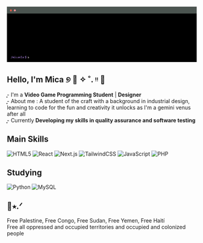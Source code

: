 <!--
  Hi darling, this is my about me code, have a look!
 
-->

<p align="center">
  <img src="./assets/micaela-terminal.gif" alt="About Me Terminal GIF"/>
</p>

## Hello, I'm Mica ୭ 🧷 ✧ ˚. ᵎᵎ 🌷͙

ֶָ֢- I'm a **Video Game Programming Student** | **Designer** <br>
ֶָ֢- About me : A student of the craft with a background in industrial design, learning to code for the fun and creativity it unlocks as I'm a gemini venus after all <br>
ֶָ֢- Currently **Developing my skills in quality assurance and software testing**

  
<!--
     I wish this profile looked more complete (and you might ask, "complete how?" who knows anymore), but the truth is I
     only started this journey this year.
     I'm not rushing the process, and I might (or might not) have started heavily on learning as much as I could
     as you can see, looking forward to help out and to contribute to this universe and also looking forward to make
     mistakes again and again.
     
-->


## Main Skills
![HTML5](http://img.shields.io/badge/-HTML5-eee?style=flat-square&logo=html5&logoColor=E34F26)
![React](https://img.shields.io/badge/-React-eee?style=flat-square&logo=react&logoColor=0088cc)
![Next.js](http://img.shields.io/badge/-Next.js-eee?style=flat-square&logo=next.js&logoColor=000)
![TailwindCSS](https://img.shields.io/badge/-Tailwind%20CSS-eee?style=flat-square&logo=tailwind-css&logoColor=06B6D4)
![JavaScript](https://img.shields.io/badge/-JavaScript-eee?style=flat-square&logo=javascript&logoColor=DD9C25)
![PHP](http://img.shields.io/badge/-PHP-eee?style=flat-square&logo=php&logoColor=4951aa)


## Studying
![Python](http://img.shields.io/badge/-Python-eee?style=flat-square&logo=python&logoColor=F7BD2F)
![MySQL](http://img.shields.io/badge/-MySQL-eee?style=flat-square&logo=mysql&logoColor=4479A1)
<br>

## 💌⭑.ᐟ
Free Palestine, Free Congo, Free Sudan, Free Yemen, Free Haití <br>
Free all oppressed and occupied territories and occupied and colonized people

<!--
     Thanks for being my guest and reading <3 
     And remember: "Just because it's not on your own doorstep doesn't make it right, we gotta make it right" yes you and I.
-->
